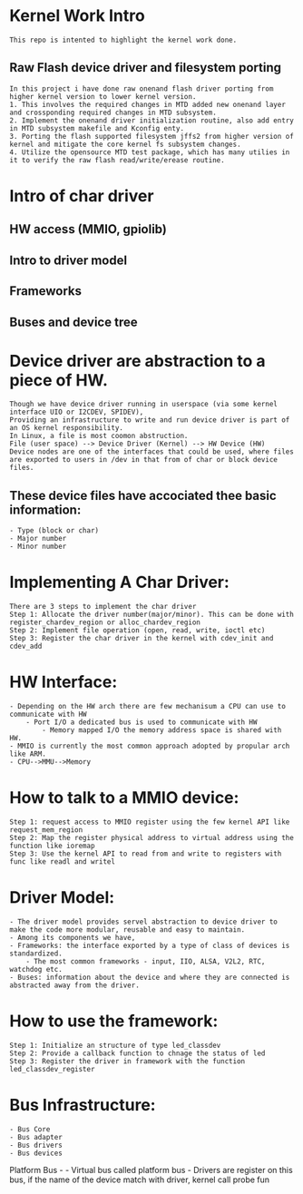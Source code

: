# Kernel Work Intro
	This repo is intented to highlight the kernel work done.

## Raw Flash device driver and filesystem porting
	In this project i have done raw onenand flash driver porting from higher kernel version to lower kernel version.
	1. This involves the required changes in MTD added new onenand layer and crossponding required changes in MTD subsystem. 
	2. Implement the onenand driver initialization routine, also add entry in MTD subsystem makefile and Kconfig enty.
	3. Porting the flash supported filesystem jffs2 from higher version of kernel and mitigate the core kernel fs subsystem changes.
	4. Utilize the opensource MTD test package, which has many utilies in it to verify the raw flash read/write/erease routine.  

# Intro of char driver
## HW access (MMIO, gpiolib)
## Intro to driver model
## Frameworks
## Buses and device tree

# Device driver are abstraction to a piece of HW.
	Though we have device driver running in userspace (via some kernel interface UIO or I2CDEV, SPIDEV),
	Providing an infrastructure to write and run device driver is part of an OS kernel responsibility.
	In Linux, a file is most coomon abstruction.
	File (user space) --> Device Driver (Kernel) --> HW Device (HW)
	Device nodes are one of the interfaces that could be used, where files are exported to users in /dev in that from of char or block device files.

## These device files have accociated thee basic information:
	- Type (block or char)
	- Major number
	- Minor number

# Implementing A Char Driver:
	There are 3 steps to implement the char driver
	Step 1: Allocate the driver number(major/minor). This can be done with register_chardev_region or alloc_chardev_region
	Step 2: Implement file operation (open, read, write, ioctl etc)
	Step 3: Register the char driver in the kernel with cdev_init and cdev_add

# HW Interface:
	- Depending on the HW arch there are few mechanisum a CPU can use to communicate with HW
   		- Port I/O a dedicated bus is used to communicate with HW
    		- Memory mapped I/O the memory address space is shared with HW.
	- MMIO is currently the most common approach adopted by propular arch like ARM.
	- CPU-->MMU-->Memory

# How to talk to a MMIO device:
	Step 1: request access to MMIO register using the few kernel API like request_mem_region
	Step 2: Map the register physical address to virtual address using the function like ioremap
	Step 3: Use the kernel API to read from and write to registers with func like readl and writel

# Driver Model:
	- The driver model provides servel abstraction to device driver to make the code more modular, reusable and easy to maintain.
	- Among its components we have,
   	- Frameworks: the interface exported by a type of class of devices is standardized.
        - The most common frameworks - input, IIO, ALSA, V2L2, RTC, watchdog etc.
   	- Buses: information about the device and where they are connected is abstracted away from the driver.

# How to use the framework:
	Step 1: Initialize an structure of type led_classdev
	Step 2: Provide a callback function to chnage the status of led
	Step 3: Register the driver in framework with the function led_classdev_register

# Bus Infrastructure:
	- Bus Core
	- Bus adapter
	- Bus drivers
	- Bus devices
  Platform Bus -
        - Virtual bus called platform bus
	- Drivers are register on this bus, if the name of the device match with driver, kernel call probe fun


